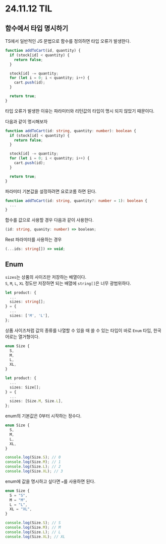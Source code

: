 # 24.11.12 TIL

## 함수에서 타입 명시하기

TS에서 일반적인 JS 문법으로 함수를 정의하면 타입 오류가 발생한다.

```js
function addToCart(id, quantity) {
  if (stock[id] < quantity) {
    return false;
  }

  stock[id] -= quantity;
  for (let i = 0; i < quantity; i++) {
    cart.push(id);
  }

  return true;
}
```

타입 오류가 발생한 이유는 파라미터와 리턴값의 타입이 명시 되지 않았기 때문이다.

다음과 같이 명시해보자

```ts
function addToCart(id: string, quantity: number): boolean {
  if (stock[id] < quantity) {
    return false;
  }

  stock[id] -= quantity;
  for (let i = 0; i < quantity; i++) {
    cart.push(id);
  }

  return true;
}
```

파라미터 기본값을 설정하려면 요로코롬 하면 된다.

```ts
function addToCart(id: string, quantity?: number = 1): boolean {
  ...
}
```

합수를 값으로 사용할 경우 다음과 같이 사용한다.

```ts
(id: string, quanity: number) => boolean;
```

Rest 파라미터를 사용하는 경우

```ts
(...ids: string[]) => void;
```

## Enum

`sizes`는 상품의 사이즈만 저장하는 배열이다.  
`S`, `M`, `L`, `XL` 정도만 저장하면 되는 배열에 `string[]`은 너무 광범위하다.

```ts
let product: {
  ...
  sizes: string[];
} = {
  ...
  sizes: ['M', 'L'],
};
```

상품 사이즈처럼 값의 종류를 나열할 수 있을 때 쓸 수 있는 타입이 바로 `Enum` 타입, 한국어로는 열거형이다.

```ts
enum Size {
  S,
  M,
  L,
  XL,
}

let product: {
  ...
  sizes: Size[];
} = {
  ...
  sizes: [Size.M, Size.L],
};
```

enum의 기본값은 0부터 시작하는 정수다.

```ts
enum Size {
  S,
  M,
  L,
  XL,
}

console.log(Size.S); // 0
console.log(Size.M); // 1
console.log(Size.L); // 2
console.log(Size.XL); // 3
```

enum에 값을 명시하고 싶다면 `=`를 사용하면 된다.

```ts
enum Size {
  S = "S",
  M = "M",
  L = "L",
  XL = "XL",
}

console.log(Size.S); // S
console.log(Size.M); // M
console.log(Size.L); // L
console.log(Size.XL); // XL
```
